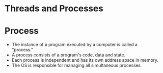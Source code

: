 # Threads and Processes

# Process
- The instance of a program executed by a computer is called a "process."
- A process consists of a program's code, data and state.
- Each process is independent and has its own address space in memory.
- The OS is responsible for managing all simultaneous processes. 